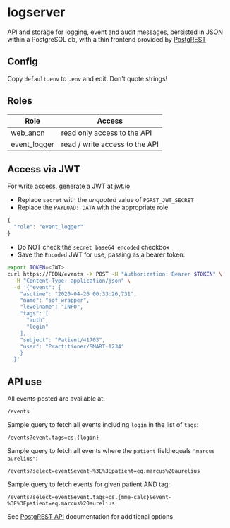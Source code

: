 # logserver
API and storage for logging, event and audit messages, persisted in JSON
within a PostgreSQL db, with a thin frontend provided by
[PostgREST](http://postgrest.org/en/v7.0.0/index.html)

## Config
Copy ``default.env`` to ``.env`` and edit.  Don't quote strings!

## Roles
Role | Access
-----|-------
web_anon | read only access to the API
event_logger | read / write access to the API

## Access via JWT
For write access, generate a JWT at [jwt.io](https://jwt.io/#debugger-io)

* Replace ``secret`` with the *unquoted* value of ``PGRST_JWT_SECRET``
* Replace the ``PAYLOAD: DATA`` with the appropriate role

```javascript
{
  "role": "event_logger"
}
```  

* Do NOT check the ``secret base64 encoded`` checkbox
* Save the ``Encoded`` JWT for use, passing as a bearer token:

```bash
export TOKEN=<JWT>
curl https://FQDN/events -X POST -H "Authorization: Bearer $TOKEN" \
  -H "Content-Type: application/json" \
  -d '{"event": {
    "asctime": "2020-04-26 00:33:26,731",
    "name": "sof_wrapper",
    "levelname": "INFO",
    "tags": [
      "auth",
      "login"
    ],
    "subject": "Patient/41703",
    "user": "Practitioner/SMART-1234"
    }
  }'
```

## API use
All events posted are available at:
```http request
/events
```

Sample query to fetch all events including ``login`` in the list of ``tags``:
```http request
/events?event.tags=cs.{login}
```

Sample query to fetch all events where the ``patient`` field equals ``"marcus aurelius"``:
```http request
/events?select=event&event-%3E%3Epatient=eq.marcus%20aurelius
```

Sample query to fetch events for given patient AND tag:
```http request
/events?select=event&event.tags=cs.{mme-calc}&event-%3E%3Epatient=eq.marcus%20aurelius
```

See [PostgREST API](http://postgrest.org/en/v7.0.0/api.html) documentation
for additional options
